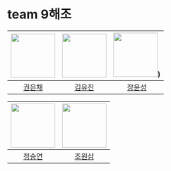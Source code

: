 # team 9해조

| [<img src="https://avatars.githubusercontent.com/u/49949138?v=4" width="100px">](https://github.com/dmscornjs) | [<img src="https://avatars.githubusercontent.com/u/63237947?v=4" width="100px">](https://github.com/hello-im-yj) | [<img src="https://github.com/JangYunSeong.png" width="100px">](https://github.com/JangYunSeong)) |
| :--------------------------------------------------------------------------------------: | :----------------------------------------------------------------------------------------------: | :--------------------------------------------------------------------------------------: 
|                          [권은채](https://github.com/dmscornjs)                           |                            [김유진](https://github.com/hello-im-yj)                             |                        [장윤성](https://github.com/choimyungbin)                           |

| [<img src="https://avatars.githubusercontent.com/u/53855943?v=4" width="100px">](https://github.com/oyoungsun) | [<img src="https://avatars.githubusercontent.com/u/75313644?v=4" width="100px">](https://github.com/dnjstka0307) |
| :--------------------------------------------------------------------------------------: | :----------------------------------------------------------------------------------------------: |
|                          [정승연](https://github.com/jq3219)                           |                            [조원삼](https://github.com/dnjstka0307)  
